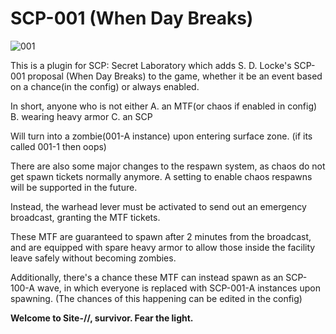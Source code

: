 # SCP-001 (When Day Breaks)

![001](https://user-images.githubusercontent.com/49810363/131126449-90b169fe-f612-45ea-9356-4242380ad17c.jpg)

This is a plugin for SCP: Secret Laboratory which adds S. D. Locke's
SCP-001 proposal (When Day Breaks) to the game,
whether it be an event based on a chance(in the config)
or always enabled.

In short, anyone who is not either 
A. an MTF(or chaos if enabled in config)
B. wearing heavy armor
C. an SCP

Will turn into a zombie(001-A instance)
upon entering surface zone.
(if its called 001-1 then oops)

There are also some major changes to the
respawn system, as chaos do not get spawn 
tickets normally anymore. A setting to enable
chaos respawns will be supported in the future.

Instead, the warhead lever must be activated to send out
an emergency broadcast, granting the MTF tickets.

These MTF are guaranteed to spawn after 2 minutes from the broadcast,
and are equipped with spare heavy armor to allow those inside the facility
leave safely without becoming zombies.

Additionally, there's a chance these MTF can instead spawn as an SCP-100-A wave,
in which everyone is replaced with SCP-001-A instances upon spawning.
(The chances of this happening can be edited in the config)

**Welcome to Site-//, survivor. Fear the light.**
